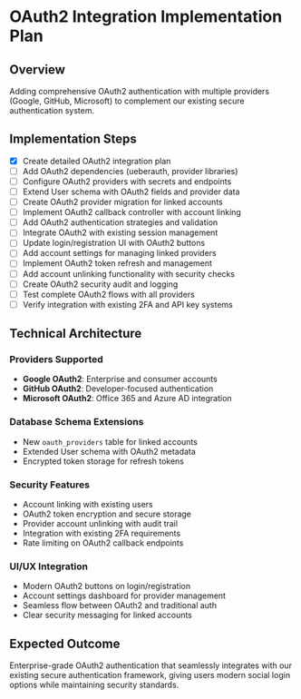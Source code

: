 # OAuth2 Integration Implementation Plan

## Overview
Adding comprehensive OAuth2 authentication with multiple providers (Google, GitHub, Microsoft) to complement our existing secure authentication system.

## Implementation Steps
- [x] Create detailed OAuth2 integration plan
- [ ] Add OAuth2 dependencies (ueberauth, provider libraries)
- [ ] Configure OAuth2 providers with secrets and endpoints
- [ ] Extend User schema with OAuth2 fields and provider data
- [ ] Create OAuth2 provider migration for linked accounts
- [ ] Implement OAuth2 callback controller with account linking
- [ ] Add OAuth2 authentication strategies and validation
- [ ] Integrate OAuth2 with existing session management
- [ ] Update login/registration UI with OAuth2 buttons
- [ ] Add account settings for managing linked providers
- [ ] Implement OAuth2 token refresh and management
- [ ] Add account unlinking functionality with security checks
- [ ] Create OAuth2 security audit and logging
- [ ] Test complete OAuth2 flows with all providers
- [ ] Verify integration with existing 2FA and API key systems

## Technical Architecture

### Providers Supported
- **Google OAuth2**: Enterprise and consumer accounts
- **GitHub OAuth2**: Developer-focused authentication
- **Microsoft OAuth2**: Office 365 and Azure AD integration

### Database Schema Extensions
- New `oauth_providers` table for linked accounts
- Extended User schema with OAuth2 metadata
- Encrypted token storage for refresh tokens

### Security Features
- Account linking with existing users
- OAuth2 token encryption and secure storage
- Provider account unlinking with audit trail
- Integration with existing 2FA requirements
- Rate limiting on OAuth2 callback endpoints

### UI/UX Integration
- Modern OAuth2 buttons on login/registration
- Account settings dashboard for provider management
- Seamless flow between OAuth2 and traditional auth
- Clear security messaging for linked accounts

## Expected Outcome
Enterprise-grade OAuth2 authentication that seamlessly integrates with our existing secure authentication framework, giving users modern social login options while maintaining security standards.
